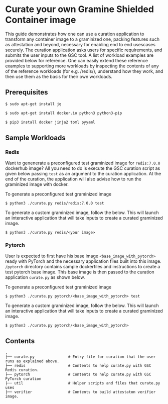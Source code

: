 # Curate your own Gramine Shielded Container image

This guide demonstrates how one can use a curation application to transform any container image to
a graminized one, packing features such as attestation and beyond, necessary for enabling end to
end usescases securely. The curation application asks users for specific requirements, and submits
the user inputs to the GSC tool. A list of workload examples are provided below for reference. One
can easily extend these reference examples to supporting more workloads by inspecting the contents
of any of the reference workloads (for e.g. /redis/), understand how they work, and then use them
as the basis for their own workloads.

## Prerequisites

```sh
$ sudo apt-get install jq

$ sudo apt-get install docker.io python3 python3-pip

$ pip3 install docker jinja2 toml pyyaml
```

## Sample Workloads

### Redis

Want to genenerate a preconfigured test graminized image for `redis:7.0.0` dockerhub image? All you
need to do is execute the GSC curation script as given below passing `test` as an argument to the
curation application. At the end of the curation, the application will also advise how to run the
graminized image with docker.

To generate a preconfigured test graminized image

`$ python3 ./curate.py redis/redis:7.0.0 test`

To generate a custom graminized image, follow the below. This will launch an interactive application
that will take inputs to create a curated graminized image.

`$ python3 ./curate.py redis/<your image>`

### Pytorch

User is expected to first have his base image `<base_image_with_pytorch>` ready with PyTorch and
the necessary application files built into this image. `/pytorch` directory contains sample
dockerfiles and instructions to create a test pytorch base image. This base image is then passed to
the curation application `curate.py` as shown below.

To generate a preconfigured test graminized image

`$ python3 ./curate.py pytorch/<base_image_with_pytorch> test`

To generate a custom graminized image, follow the below. This will launch an interactive application
that will take inputs to create a curated graminized image.

`$ python3 ./curate.py pytorch/<base_image_with_pytorch>`


## Contents

    .
    ├── curate.py               # Entry file for curation that the user runs as explained above.
    ├── redis                   # Contents to help curate.py with GSC Redis curation.
    ├── pytorch                 # Contents to help curate.py with GSC PyTorch curation
    ├── util                    # Helper scripts and files that curate.py uses
    ├── verifier                # Contents to build attestaton verifier image.
